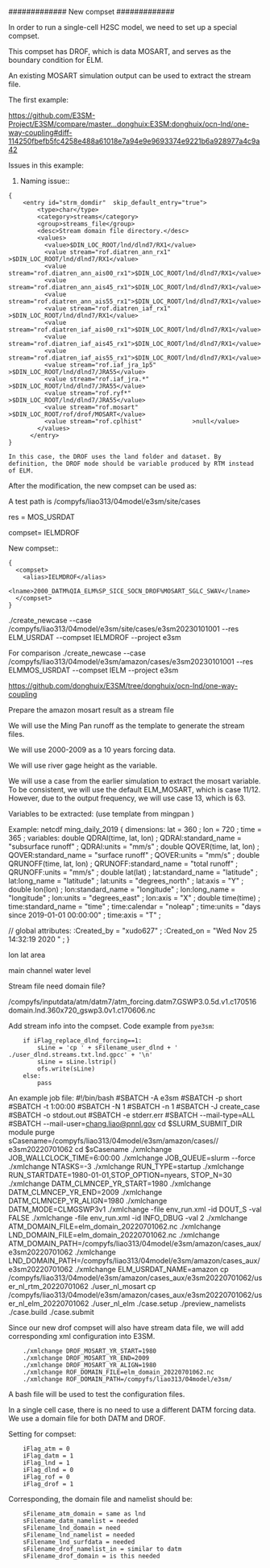 #############
New compset
#############

In order to run a single-cell H2SC model, we need to set up a special compset.

This compset has DROF, which is data MOSART, and serves as the boundary condition for ELM.

An existing MOSART simulation output can be used to extract the stream file.


The first example:

https://github.com/E3SM-Project/E3SM/compare/master...donghuix:E3SM:donghuix/ocn-lnd/one-way-coupling#diff-114250fbefb5fc4258e488a61018e7a94e9e9693374e9221b6a928977a4c9a42


Issues in this example:

1. Naming issue::

```
{
    <entry id="strm_domdir"  skip_default_entry="true">
        <type>char</type>
        <category>streams</category>
        <group>streams_file</group>
        <desc>Stream domain file directory.</desc>
        <values>
          <value>$DIN_LOC_ROOT/lnd/dlnd7/RX1</value>
          <value stream="rof.diatren_ann_rx1"      >$DIN_LOC_ROOT/lnd/dlnd7/RX1</value>
          <value stream="rof.diatren_ann_ais00_rx1">$DIN_LOC_ROOT/lnd/dlnd7/RX1</value>
          <value stream="rof.diatren_ann_ais45_rx1">$DIN_LOC_ROOT/lnd/dlnd7/RX1</value>
          <value stream="rof.diatren_ann_ais55_rx1">$DIN_LOC_ROOT/lnd/dlnd7/RX1</value>
          <value stream="rof.diatren_iaf_rx1"      >$DIN_LOC_ROOT/lnd/dlnd7/RX1</value>
          <value stream="rof.diatren_iaf_ais00_rx1">$DIN_LOC_ROOT/lnd/dlnd7/RX1</value>
          <value stream="rof.diatren_iaf_ais45_rx1">$DIN_LOC_ROOT/lnd/dlnd7/RX1</value>
          <value stream="rof.diatren_iaf_ais55_rx1">$DIN_LOC_ROOT/lnd/dlnd7/RX1</value>
          <value stream="rof.iaf_jra_1p5"          >$DIN_LOC_ROOT/lnd/dlnd7/JRA55</value>
          <value stream="rof.iaf_jra.*"            >$DIN_LOC_ROOT/lnd/dlnd7/JRA55</value>
          <value stream="rof.ryf*"                 >$DIN_LOC_ROOT/lnd/dlnd7/JRA55</value>
          <value stream="rof.mosart"               >$DIN_LOC_ROOT/rof/drof/MOSART</value>
          <value stream="rof.cplhist"              >null</value>
        </values>
      </entry>
}
```

    In this case, the DROF uses the land folder and dataset. By definition, the DROF mode should be variable produced by RTM instead of ELM.


After the modification, the new compset can be used as:

A test path is /compyfs/liao313/04model/e3sm/site/cases

res = MOS_USRDAT

compset= IELMDROF

New compset::

```
{
  <compset>
    <alias>IELMDROF</alias>
    <lname>2000_DATM%QIA_ELM%SP_SICE_SOCN_DROF%MOSART_SGLC_SWAV</lname>
  </compset>
}
```


./create_newcase --case /compyfs/liao313/04model/e3sm/site/cases/e3sm20230101001  --res ELM_USRDAT --compset IELMDROF --project e3sm

For comparison
./create_newcase --case /compyfs/liao313/04model/e3sm/amazon/cases/e3sm20230101001  --res ELMMOS_USRDAT --compset IELM --project e3sm


https://github.com/donghuix/E3SM/tree/donghuix/ocn-lnd/one-way-coupling


Prepare the amazon mosart result as a stream file

We will use the Ming Pan runoff as the template to generate the stream files.

We will use 2000-2009 as a 10 years forcing data.

We will use river gage height as the variable.

We will use a case from the earlier simulation to extract the mosart variable.
To be consistent, we will use the default ELM_MOSART, which is case 11/12. However, due to the output frequency, we will use case 13, which is 63.

Variables to be extracted: (use template from mingpan )

Example:
netcdf ming_daily_2019 {
dimensions:
	lat = 360 ;
	lon = 720 ;
	time = 365 ;
variables:
	double QDRAI(time, lat, lon) ;
		QDRAI:standard_name = "subsurface runoff" ;
		QDRAI:units = "mm/s" ;
	double QOVER(time, lat, lon) ;
		QOVER:standard_name = "surface runoff" ;
		QOVER:units = "mm/s" ;
	double QRUNOFF(time, lat, lon) ;
		QRUNOFF:standard_name = "total runoff" ;
		QRUNOFF:units = "mm/s" ;
	double lat(lat) ;
		lat:standard_name = "latitude" ;
		lat:long_name = "latitude" ;
		lat:units = "degrees_north" ;
		lat:axis = "Y" ;
	double lon(lon) ;
		lon:standard_name = "longitude" ;
		lon:long_name = "longitude" ;
		lon:units = "degrees_east" ;
		lon:axis = "X" ;
	double time(time) ;
		time:standard_name = "time" ;
		time:calendar = "noleap" ;
		time:units = "days since 2019-01-01 00:00:00" ;
		time:axis = "T" ;

// global attributes:
		:Created_by = "xudo627" ;
		:Created_on = "Wed Nov 25 14:32:19 2020 " ;
}

lon
lat
area

main channel water level

Stream file need domain file?

  <filePath>
     /compyfs/inputdata/atm/datm7/atm_forcing.datm7.GSWP3.0.5d.v1.c170516
  </filePath>
  <fileNames>
     domain.lnd.360x720_gswp3.0v1.c170606.nc
  </fileNames>


Add stream info into the compset. Code example from `pye3sm`:

        if iFlag_replace_dlnd_forcing==1:
            sLine = 'cp ' + sFilename_user_dlnd + ' ./user_dlnd.streams.txt.lnd.gpcc' + '\n'
            sLine = sLine.lstrip()
            ofs.write(sLine) 
        else:
            pass

An example job file:
        #!/bin/bash
        #SBATCH -A e3sm
        #SBATCH -p short
        #SBATCH -t 1:00:00
        #SBATCH -N 1
        #SBATCH -n 1
        #SBATCH -J create_case
        #SBATCH -o stdout.out
        #SBATCH -e stderr.err
        #SBATCH --mail-type=ALL
        #SBATCH --mail-user=chang.liao@pnnl.gov
        cd $SLURM_SUBMIT_DIR
        module purge
        sCasename=/compyfs/liao313/04model/e3sm/amazon/cases//        e3sm20220701062
        cd $sCasename
        ./xmlchange JOB_WALLCLOCK_TIME=6:00:00
        ./xmlchange JOB_QUEUE=slurm --force
        ./xmlchange NTASKS=-3
        ./xmlchange RUN_TYPE=startup
        ./xmlchange RUN_STARTDATE=1980-01-01,STOP_OPTION=nyears,        STOP_N=30
        ./xmlchange DATM_CLMNCEP_YR_START=1980
        ./xmlchange DATM_CLMNCEP_YR_END=2009
        ./xmlchange DATM_CLMNCEP_YR_ALIGN=1980
        ./xmlchange DATM_MODE=CLMGSWP3v1
        ./xmlchange -file env_run.xml -id DOUT_S -val FALSE
        ./xmlchange -file env_run.xml -id INFO_DBUG -val 2
        ./xmlchange ATM_DOMAIN_FILE=elm_domain_20220701062.nc
        ./xmlchange LND_DOMAIN_FILE=elm_domain_20220701062.nc
        ./xmlchange ATM_DOMAIN_PATH=/compyfs/liao313/04model/e3sm/amazon/cases_aux/e3sm20220701062
        ./xmlchange LND_DOMAIN_PATH=/compyfs/liao313/04model/e3sm/amazon/cases_aux/e3sm20220701062
        ./xmlchange ELM_USRDAT_NAME=amazon
        cp /compyfs/liao313/04model/e3sm/amazon/cases_aux/e3sm20220701062/user_nl_rtm_20220701062 ./user_nl_mosart
        cp /compyfs/liao313/04model/e3sm/amazon/cases_aux/e3sm20220701062/user_nl_elm_20220701062 ./user_nl_elm
        ./case.setup
        ./preview_namelists
        ./case.build
        ./case.submit

Since our new drof compset will also have stream data file, we will add corresponding xml configuration into E3SM.

        ./xmlchange DROF_MOSART_YR_START=1980
        ./xmlchange DROF_MOSART_YR_END=2009
        ./xmlchange DROF_MOSART_YR_ALIGN=1980
        ./xmlchange ROF_DOMAIN_FILE=elm_domain_20220701062.nc        
        ./xmlchange ROF_DOMAIN_PATH=/compyfs/liao313/04model/e3sm/        

  
A bash file will be used to test the configuration files.

In a single cell case, there is no need to use a different DATM forcing data.
We use a domain file for both DATM and DROF.




Setting for compset:

        iFlag_atm = 0
        iFlag_datm = 1
        iFlag_lnd = 1
        iFlag_dlnd = 0
        iFlag_rof = 0
        iFlag_drof = 1

Corresponding, the domain file and namelist should be:

        sFilename_atm_domain = same as lnd
        sFilename_datm_namelist = needed
        sFilename_lnd_domain = need 
        sFilename_lnd_namelist = needed
        sFilename_lnd_surfdata = needed
        sFilename_drof_namelist_in = similar to datm
        sFilename_drof_domain = is this needed



